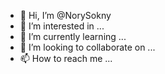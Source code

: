 - 👋 Hi, I’m @NorySokny
- 👀 I’m interested in ...
- 🌱 I’m currently learning ...
- 💞️ I’m looking to collaborate on ...
- 📫 How to reach me ...

<!---
NorySokny/NorySokny is a ✨ special ✨ repository because its `README.md` (this file) appears on your GitHub profile.
You can click the Preview link to take a look at your changes.
--->
